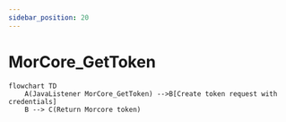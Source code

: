 ```yaml
---
sidebar_position: 20
---
```


# MorCore_GetToken

```mermaid
flowchart TD
    A(JavaListener MorCore_GetToken) -->B[Create token request with credentials]
    B --> C(Return Morcore token)
```
